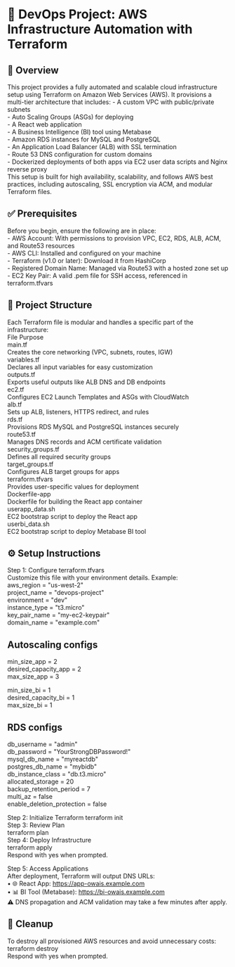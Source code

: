 # 🚀 DevOps Project: AWS Infrastructure Automation with Terraform
## 📌 Overview
This project provides a fully automated and scalable cloud infrastructure setup using Terraform on Amazon Web Services (AWS). It provisions a multi-tier architecture that includes:
	- 	A custom VPC with public/private subnets  
	- 	Auto Scaling Groups (ASGs) for deploying  
	-	A React web application  
	-	A Business Intelligence (BI) tool using Metabase  
	-	Amazon RDS instances for MySQL and PostgreSQL  
	-	An Application Load Balancer (ALB) with SSL termination  
	-	Route 53 DNS configuration for custom domains  
	-	Dockerized deployments of both apps via EC2 user data scripts and Nginx reverse proxy  
This setup is built for high availability, scalability, and follows AWS best practices, including autoscaling, SSL encryption via ACM, and modular Terraform files.

## ✅ Prerequisites
Before you begin, ensure the following are in place:  
	-	AWS Account: With permissions to provision VPC, EC2, RDS, ALB, ACM, and Route53 resources  
	-	AWS CLI: Installed and configured on your machine  
	-	Terraform (v1.0 or later): Download it from HashiCorp  
	-	Registered Domain Name: Managed via Route53 with a hosted zone set up  
	-	EC2 Key Pair: A valid .pem file for SSH access, referenced in terraform.tfvars  


## 🧱 Project Structure
Each Terraform file is modular and handles a specific part of the infrastructure:  
File Purpose  
main.tf  
Creates the core networking (VPC, subnets, routes, IGW)  
variables.tf  
Declares all input variables for easy customization  
outputs.tf  
Exports useful outputs like ALB DNS and DB endpoints  
ec2.tf  
Configures EC2 Launch Templates and ASGs with CloudWatch  
alb.tf  
Sets up ALB, listeners, HTTPS redirect, and rules   
rds.tf  
Provisions RDS MySQL and PostgreSQL instances securely  
route53.tf  
Manages DNS records and ACM certificate validation  
security_groups.tf  
Defines all required security groups  
target_groups.tf  
Configures ALB target groups for apps  
terraform.tfvars  
Provides user-specific values for deployment  
Dockerfile-app  
Dockerfile for building the React app container  
userapp_data.sh  
EC2 bootstrap script to deploy the React app  
userbi_data.sh  
EC2 bootstrap script to deploy Metabase BI tool  

## ⚙️ Setup Instructions
Step 1: Configure terraform.tfvars  
Customize this file with your environment details. Example:  
aws_region                 = "us-west-2"  
project_name               = "devops-project"  
environment                = "dev"  
instance_type              = "t3.micro"  
key_pair_name              = "my-ec2-keypair"  
domain_name                = "example.com"  

## Autoscaling configs
min_size_app               = 2  
desired_capacity_app       = 2  
max_size_app               = 3  

min_size_bi                = 1  
desired_capacity_bi        = 1  
max_size_bi                = 1  

## RDS configs
db_username                = "admin"  
db_password                = "YourStrongDBPassword!"  
mysql_db_name              = "myreactdb"  
postgres_db_name           = "mybidb"  
db_instance_class          = "db.t3.micro"  
allocated_storage          = 20  
backup_retention_period    = 7  
multi_az                   = false  
enable_deletion_protection = false  

Step 2: Initialize Terraform
terraform init  
Step 3: Review Plan  
terraform plan  
Step 4: Deploy Infrastructure  
terraform apply  
Respond with yes when prompted.  

Step 5: Access Applications  
After deployment, Terraform will output DNS URLs:  
	•	🌐 React App: https://app-owais.example.com  
	•	📊 BI Tool (Metabase): https://bi-owais.example.com  
⚠️ DNS propagation and ACM validation may take a few minutes after apply.  

## 🧹 Cleanup  
To destroy all provisioned AWS resources and avoid unnecessary costs:  
terraform destroy  
Respond with yes when prompted.

